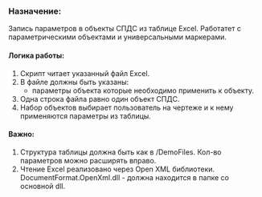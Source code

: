 ### Назначение:
 Запись параметров в объекты СПДС из таблице Excel.
 Работатет с параметрическими объектами и универсальными маркерами.

#### Логика работы:
1. Скрипт читает указанный файл Excel.
2. В файле должны быть указаны: 
	* параметры объекта которые необходимо применить к объекту. 
3. Одна строка файла равно один объект СПДС.
4. Набор объектов выбирает пользователь на чертеже и к нему применяются параметры из таблицы.

#### Важно:

1. Структура таблицы должна быть как в /DemoFiles. Кол-во параметров можно расширять вправо.
3. Чтение Excel реализовано через Open XML библиотеки. 
    DocumentFormat.OpenXml.dll - должна находится в папке со основной dll.





